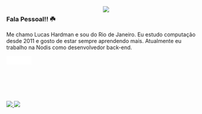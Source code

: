 <img align="right" width="250px" style="margin-top:-20px margin-right:40px" src="https://media.giphy.com/media/ypqHf6pQ5kQEg/giphy.gif">

### Fala Pessoal!!  ☘️ 

Me chamo Lucas Hardman e sou do Rio de Janeiro. Eu estudo computação desde 2011 e gosto de estar sempre aprendendo mais. Atualmente eu trabalho na Nodis como desenvolvedor back-end.

<a href="https://www.instagram.com/lucashardman" target="_blank"><img align="left" alt="Instagram" width="22px" src="https://github.com/Aakarsh-B/trying-repos/blob/master/insta.svg" />
<a href="https://twitter.com/lucashardman" target="_blank"><img align="left" alt="Twitter" width="22px" src="https://github.com/Aakarsh-B/trying-repos/blob/master/twitter.svg" />
<a href="https://www.linkedin.com/in/lucashardman" target="_blank"><img align="left" alt="LinkedIn" width="22px" src="https://github.com/Aakarsh-B/trying-repos/blob/master/linkedin.svg" />

<br>
<br>
<br>
<br>
<br>
<br>
<br>

<div>
<a href="https://github.com/lucashardman">
<img height="180em" src="https://github-readme-stats.vercel.app/api/top-langs/?username=lucashardman&layout=compact&langs_count=8&theme=dracula&count_private=true"/>
<img height="180em" src="https://github-readme-stats.vercel.app/api?username=lucashardman&show_icons=true&theme=dracula&include_all_commits=true&count_private=true"/>
</div>
